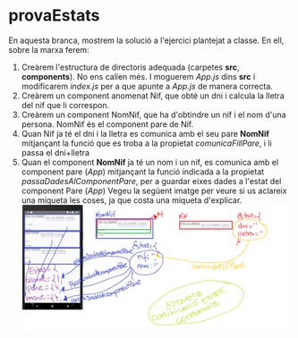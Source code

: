 # provaEstats
En aquesta branca, mostrem la solució a l'ejercici plantejat a classe. En ell, sobre la marxa ferem:
1. Creàrem l'estructura de directoris adequada (carpetes **src**, **components**). No ens calien més. I moguerem *App.js* dins **src** i modificarem *index.js* per a que apunte a *App.js* de manera correcta.
1. Creàrem un component anomenat Nif, que obté un dni i calcula la lletra del nif que li correspon.
1. Creàrem un component NomNif, que ha d'obtindre un nif i el nom d'una persona. NomNif és el component pare de Nif.
1. Quan Nif ja té el dni i la lletra es comunica amb el seu pare **NomNif** mitjançant la funció que es troba a la propietat *comunicaFillPare*, i li passa el dni+lletra
1. Quan el component **NomNif** ja té un nom i un nif, es comunica amb el component pare (*App*) mitjançant la funció indicada a la propietat *passaDadesAlComponentPare*, per a guardar eixes dades a l'estat del component Pare (*App*)
Vegeu la següent imatge per veure si us aclareix una miqueta les coses, ja que costa una miqueta d'explicar.
![Esquema de Comunicació dels Components](./esquemaComunicacioComponents.png)
